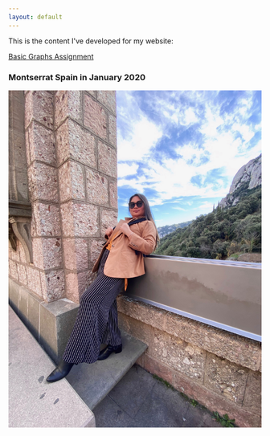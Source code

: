 ```yaml
---
layout: default
---
```


This is the content I've developed for my website:

[Basic Graphs Assignment](/exampleContent/index.md)

### Montserrat Spain in January 2020
![My Pic](/pics/IMG_6196_Facetune_03-05-2020-21-55-54.jpeg)


